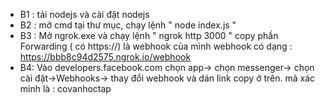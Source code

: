 * B1 : tải nodejs và cài đặt nodejs
* B2 : mở cmd tại thư mục, chạy lệnh " node index.js "
* B3 : Mở ngrok.exe và chạy lệnh " ngrok http 3000 "
copy phần Forwarding ( có https://) là webhook của mình
webhook có dạng : https://bbb8c94d2575.ngrok.io/webhook
* B4: Vào developers.facebook.com
chọn app-> chọn messenger-> chọn cài đặt->Webhooks-> thay đổi webhook và dán link copy ở trên.
mã xác minh là  : covanhoctap
